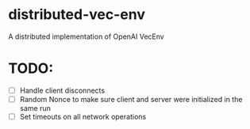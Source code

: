 # distributed-vec-env
A distributed implementation of OpenAI VecEnv

# TODO:
- [ ] Handle client disconnects
- [ ] Random Nonce to make sure client and server were initialized in the same run
- [ ] Set timeouts on all network operations
